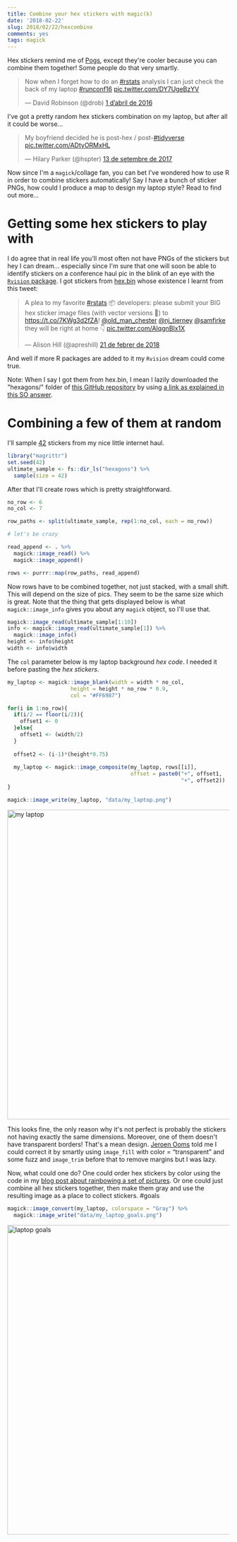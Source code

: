 ```yaml
---
title: Combine your hex stickers with magic(k)
date: '2018-02-22'
slug: 2018/02/22/hexcombine
comments: yes
tags: magick
---
```




Hex stickers remind me of [Pogs](https://en.wikipedia.org/wiki/Milk_caps_(game)), except they're cooler because you can combine them together! Some people do that very smartly.

<blockquote class="twitter-tweet" data-lang="ca"><p lang="en" dir="ltr">Now when I forget how to do an <a href="https://twitter.com/hashtag/rstats?src=hash&amp;ref_src=twsrc%5Etfw">#rstats</a> analysis I can just check the back of my laptop <a href="https://twitter.com/hashtag/runconf16?src=hash&amp;ref_src=twsrc%5Etfw">#runconf16</a> <a href="https://t.co/DY7UgeBzYV">pic.twitter.com/DY7UgeBzYV</a></p>&mdash; David Robinson (@drob) <a href="https://twitter.com/drob/status/715694466707750913?ref_src=twsrc%5Etfw">1 d’abril de 2016</a></blockquote>


I've got a pretty random hex stickers combination on my laptop, but after all it could be worse...

<blockquote class="twitter-tweet" data-lang="ca"><p lang="en" dir="ltr">My boyfriend decided he is post-hex / post-<a href="https://twitter.com/hashtag/tidyverse?src=hash&amp;ref_src=twsrc%5Etfw">#tidyverse</a> <a href="https://t.co/ADtyORMxHL">pic.twitter.com/ADtyORMxHL</a></p>&mdash; Hilary Parker (@hspter) <a href="https://twitter.com/hspter/status/908102841323188225?ref_src=twsrc%5Etfw">13 de setembre de 2017</a></blockquote>

Now since I'm a `magick`/collage fan, you can bet I've wondered how to use R in order to combine stickers automatically! Say I have a bunch of sticker PNGs, how could I produce a map to design my laptop style? Read to find out more...

<!--more-->

# Getting some hex stickers to play with

I do agree that in real life you'll most often not have PNGs of the stickers but hey I can dream... especially since I'm sure that one will soon be able to identify stickers on a conference haul pic in the blink of an eye with the [`Rvision` package](https://github.com/swarm-lab/Rvision). I got stickers from [hex.bin](http://hexb.in/) whose existence I learnt from this tweet:

<blockquote class="twitter-tweet" data-lang="ca"><p lang="en" dir="ltr">A plea to my favorite <a href="https://twitter.com/hashtag/rstats?src=hash&amp;ref_src=twsrc%5Etfw">#rstats</a> 📦 developers: please submit your BIG hex sticker image files (with vector versions 🙏) to <a href="https://t.co/7KWg3d2fZA">https://t.co/7KWg3d2fZA</a>!  <a href="https://twitter.com/old_man_chester?ref_src=twsrc%5Etfw">@old_man_chester</a> <a href="https://twitter.com/nj_tierney?ref_src=twsrc%5Etfw">@nj_tierney</a> <a href="https://twitter.com/samfirke?ref_src=twsrc%5Etfw">@samfirke</a> they will be right at home 👇 <a href="https://t.co/AIqgnBIx1X">pic.twitter.com/AIqgnBIx1X</a></p>&mdash; Alison Hill (@apreshill) <a href="https://twitter.com/apreshill/status/966397975328038912?ref_src=twsrc%5Etfw">21 de febrer de 2018</a></blockquote>

And well if more R packages are added to it my `Rvision` dream could come true.

Note: When I say I got them from hex.bin, I mean I lazily downloaded the "hexagons/" folder of [this GitHub repository](https://github.com/maxogden/hexbin) by using [a link as explained in this SO answer](https://stackoverflow.com/a/38879691).

# Combining a few of them at random

I'll sample [42](https://en.wikipedia.org/wiki/Phrases_from_The_Hitchhiker%27s_Guide_to_the_Galaxy#Answer_to_the_Ultimate_Question_of_Life,_the_Universe,_and_Everything_(42)) stickers from my nice little internet haul.


```r
library("magrittr")
set.seed(42)
ultimate_sample <- fs::dir_ls("hexagons") %>%
  sample(size = 42)
```

After that I'll create rows which is pretty straightforward.


```r
no_row <- 6
no_col <- 7

row_paths <- split(ultimate_sample, rep(1:no_col, each = no_row))

# let's be crazy

read_append <- . %>%
  magick::image_read() %>%
  magick::image_append()

rows <- purrr::map(row_paths, read_append)
```

Now rows have to be combined together, not just stacked, with a small shift. This will depend on the size of pics. They seem to be the same size which is great. Note that the thing that gets displayed below is what `magick::image_info` gives you about any `magick` object, so I'll use that.


```r
magick::image_read(ultimate_sample[1:10])
info <- magick::image_read(ultimate_sample[1]) %>%
  magick::image_info()
height <- info$height
width <- info$width
```

The `col` parameter below is my laptop background _hex code_. I needed it before pasting the _hex stickers_.


```r
my_laptop <- magick::image_blank(width = width * no_col,
                    height = height * no_row * 0.9,
                    col = "#FF6987")

for(i in 1:no_row){
  if(i/2 == floor(i/2)){
    offset1 <- 0
  }else{
    offset1 <- (width/2) 
  }
  
  offset2 <- (i-1)*(height*0.75)
  
  my_laptop <- magick::image_composite(my_laptop, rows[[i]],
                                       offset = paste0("+", offset1,
                                                       "+", offset2))
}

magick::image_write(my_laptop, "data/my_laptop.png")
```
<img src="/figure/my_laptop.png" alt="my laptop" width="700">

This looks fine, the only reason why it's not perfect is probably the stickers not having exactly the same dimensions. Moreover, one of them doesn't have transparent borders! That's a mean design. [Jeroen Ooms](https://github.com/jeroen) told me I could correct it by smartly using `image_fill` with color = “transparent” and some fuzz and `image_trim` before that to remove margins but I was lazy.

Now, what could one do? One could order hex stickers by color using the code in my [blog post about rainbowing a set of pictures](http://www.masalmon.eu/2018/01/07/rainbowing/). Or one could just combine all hex stickers together, then make them gray and use the resulting image as a place to collect stickers. #goals


```r
magick::image_convert(my_laptop, colorspace = "Gray") %>%
  magick::image_write("data/my_laptop_goals.png")
```

<img src="/figure/my_laptop_goals.png" alt="laptop goals" width="700">

